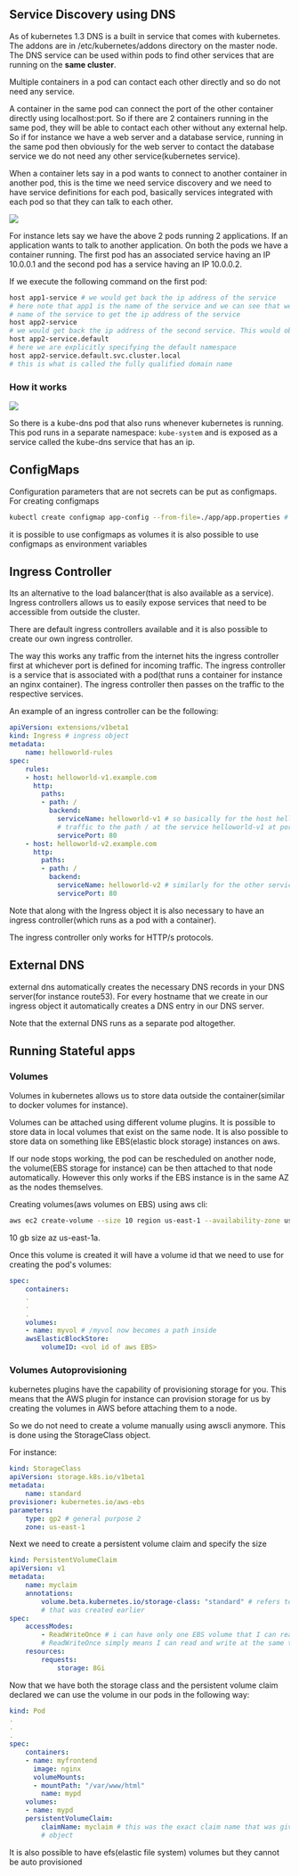 ## Service Discovery using DNS

As of kubernetes 1.3 DNS is a built in service that comes with kubernetes. The addons are in /etc/kubernetes/addons directory on the master node. The DNS service can be used within pods to find other services that are running on the **same cluster**.

Multiple containers in a pod can contact each other directly and so do not need any service.

A container in the same pod can connect the port of the other container directly using localhost:port. So if there are 2 containers running in the same pod, they will be able to contact each other without any external help. So if for instance we have a web server and a database service, running in the same pod then obviously for the web server to contact the database service we do not need any other service(kubernetes service).

When a container lets say in a pod wants to connect to another container in another pod, this is the time we need service discovery and we need to have service definitions for each pod, basically services integrated with each pod so that they can talk to each other.

![](https://raw.githubusercontent.com/RiflerRick/kubernetes/master/k8s_service_discovery.png)

For instance lets say we have the above 2 pods running 2 applications. If an application wants to talk to another application. On both the pods we have a container running. The first pod has an associated service having an IP 10.0.0.1 and the second pod has a service having an IP 10.0.0.2. 

If we execute the following command on the first pod:
```bash
host app1-service # we would get back the ip address of the service
# here note that app1 is the name of the service and we can see that we essentially need simply the 
# name of the service to get the ip address of the service
host app2-service
# we would get back the ip address of the second service. This would obviously only work if both the pods are in the same namespace
host app2-service.default
# here we are explicitly specifying the default namespace
host app2-service.default.svc.cluster.local
# this is what is called the fully qualified domain name
```

### How it works

![](https://raw.githubusercontent.com/RiflerRick/kubernetes/master/k8s-service-discovery-internals.png)

So there is a kube-dns pod that also runs whenever kubernetes is running. This pod runs in a separate namespace: `kube-system` and is exposed as a service called the kube-dns service that has an ip.

## ConfigMaps

Configuration parameters that are not secrets can be put as configmaps.
For creating configmaps
```bash
kubectl create configmap app-config --from-file=./app/app.properties # for instance
```
it is possible to use configmaps as volumes
it is also possible to use configmaps as environment variables

## Ingress Controller

Its an alternative to the load balancer(that is also available as a service). Ingress controllers allows us to easily expose services that need to be accessible from outside the cluster.

There are default ingress controllers available and it is also possible to create our own ingress controller.

The way this works any traffic from the internet hits the ingress controller first at whichever port is defined for incoming traffic. The ingress controller is a service that is associated with a pod(that runs a container for instance an nginx container). The ingress controller then passes on the traffic to the respective services. 

An example of an ingress controller can be the following:

```yaml
apiVersion: extensions/v1beta1
kind: Ingress # ingress object
metadata:
    name: helloworld-rules
spec:
    rules:
    - host: helloworld-v1.example.com
      http:
        paths:
        - path: /
          backend:
            serviceName: helloworld-v1 # so basically for the host helloworld-v1.example.com route 
            # traffic to the path / at the service helloworld-v1 at port 80
            servicePort: 80
    - host: helloworld-v2.example.com
      http:
        paths:
        - path: /
          backend:
            serviceName: helloworld-v2 # similarly for the other service
            servicePort: 80
```

Note that along with the Ingress object it is also necessary to have an ingress controller(which runs as a pod with a container).

The ingress controller only works for HTTP/s protocols.

## External DNS

external dns automatically creates the necessary DNS records in your DNS server(for instance route53). For every hostname that we create in our ingress object it automatically creates a DNS entry in our DNS server.

Note that the external DNS runs as a separate pod altogether.

## Running Stateful apps

### Volumes

Volumes in kubernetes allows us to store data outside the container(similar to docker volumes for instance).

Volumes can be attached using different volume plugins. It is possible to store data in local volumes that exist on the same node. It is also possible to store data on something like EBS(elastic block storage) instances on aws.

If our node stops working, the pod can be rescheduled on another node, the volume(EBS storage for instance) can be then attached to that node automatically. However this only works if the EBS instance is in the same AZ as the nodes themselves.

Creating volumes(aws volumes on EBS) using aws cli:

```bash
aws ec2 create-volume --size 10 region us-east-1 --availability-zone us-east-1a --volume-type gp2
```
10 gb size az us-east-1a.

Once this volume is created it will have a volume id that we need to use for creating the pod's volumes:

```yaml
spec:
    containers:
    .
    .
    .
    volumes:
    - name: myvol # /myvol now becomes a path inside
    awsElasticBlockStore:
        volumeID: <vol id of aws EBS>
```

### Volumes Autoprovisioning

kubernetes plugins have the capability of provisioning storage for you. This means that the AWS plugin for instance can provision storage for us by creating the volumes in AWS before attaching them to a node.

So we do not need to create a volume manually using awscli anymore. This is done using the StorageClass object.

For instance:

```yaml
kind: StorageClass
apiVersion: storage.k8s.io/v1beta1
metadata:
    name: standard
provisioner: kubernetes.io/aws-ebs
parameters:
    type: gp2 # general purpose 2
    zone: us-east-1
```

Next we need to create a persistent volume claim and specify the size

```yaml
kind: PersistentVolumeClaim
apiVersion: v1
metadata:
    name: myclaim
    annotations:
        volume.beta.kubernetes.io/storage-class: "standard" # refers to the standard storage class 
        # that was created earlier
spec:
    accessModes:
        - ReadWriteOnce # i can have only one EBS volume that I can read and write to at the same time
        # ReadWriteOnce simply means I can read and write at the same time.
    resources:
        requests:
            storage: 8Gi
```

Now that we have both the storage class and the persistent volume claim declared we can use the volume in our pods in the following way:

```yaml
kind: Pod
.
.
.
spec:
    containers:
    - name: myfrontend
      image: nginx
      volumeMounts:
      - mountPath: "/var/www/html"
        name: mypd
    volumes:
    - name: mypd
    persistentVolumeClaim:
        claimName: myclaim # this was the exact claim name that was given in the PersistentVolumeClaim 
        # object
```

It is also possible to have efs(elastic file system) volumes but they cannot be auto provisioned
